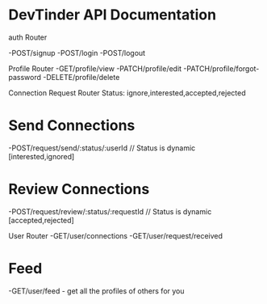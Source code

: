 # DevTinder API Documentation

auth Router

 -POST/signup
 -POST/login
 -POST/logout

Profile Router
 -GET/profile/view
 -PATCH/profile/edit
 -PATCH/profile/forgot-password
 -DELETE/profile/delete

Connection Request Router
 Status: ignore,interested,accepted,rejected
 # Send Connections
 -POST/request/send/:status/:userId         // Status is dynamic    [interested,ignored]
 
 # Review Connections           
 -POST/request/review/:status/:requestId        // Status is dynamic [accepted,rejected]


User Router
 -GET/user/connections
 -GET/user/request/received
 # Feed
 -GET/user/feed - get all the profiles of others for you